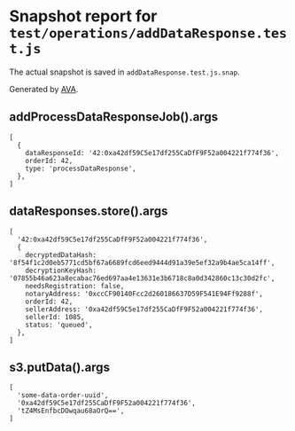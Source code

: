 # Snapshot report for `test/operations/addDataResponse.test.js`

The actual snapshot is saved in `addDataResponse.test.js.snap`.

Generated by [AVA](https://ava.li).

## addProcessDataResponseJob().args

    [
      {
        dataResponseId: '42:0xa42df59C5e17df255CaDfF9F52a004221f774f36',
        orderId: 42,
        type: 'processDataResponse',
      },
    ]

## dataResponses.store().args

    [
      '42:0xa42df59C5e17df255CaDfF9F52a004221f774f36',
      {
        decryptedDataHash: '8f54f1c2d0eb5771cd5bf67a6689fcd6eed9444d91a39e5ef32a9b4ae5ca14ff',
        decryptionKeyHash: '07855b46a623a8ecabac76ed697aa4e13631e3b6718c8a0d342860c13c30d2fc',
        needsRegistration: false,
        notaryAddress: '0xccCF90140Fcc2d260186637D59F541E94Ff9288f',
        orderId: 42,
        sellerAddress: '0xa42df59C5e17df255CaDfF9F52a004221f774f36',
        sellerId: 1085,
        status: 'queued',
      },
    ]

## s3.putData().args

    [
      'some-data-order-uuid',
      '0xa42df59C5e17df255CaDfF9F52a004221f774f36',
      'tZ4MsEnfbcDOwqau68aOrQ==',
    ]
